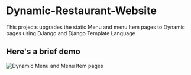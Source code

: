 # Dynamic-Restaurant-Website
This projects upgrades the static Menu and menu Item pages to Dynamic pages using DJango and Django Template Language

## Here's a brief demo
![Dynamic Menu and Menu Item pages](https://github.com/sheggz/Dynamic-Restaurant-Website/blob/main/Little%20Lemon.gif)
